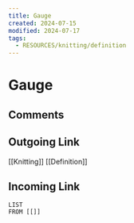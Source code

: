 ```yaml
---
title: Gauge
created: 2024-07-15
modified: 2024-07-17
tags:
  - RESOURCES/knitting/definition
---
```

# Gauge
## Comments

## Outgoing Link
[[Knitting]]
[[Definition]]
## Incoming Link
```dataview
LIST
FROM [[]]
```
